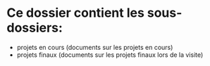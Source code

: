 # Ce dossier contient les sous-dossiers:
* projets en cours (documents sur les projets en cours)
* projets finaux (documents sur les projets finaux lors de la visite)

